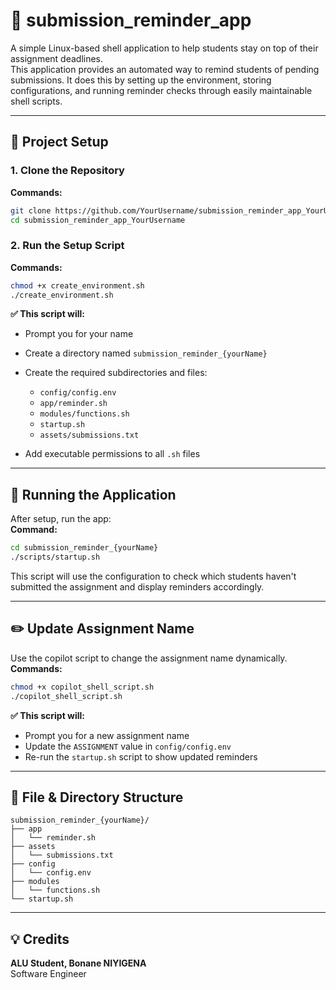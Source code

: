 # 📅 submission_reminder_app

A simple Linux-based shell application to help students stay on top of their assignment deadlines.  
This application provides an automated way to remind students of pending submissions. It does this by setting up the environment, storing configurations, and running reminder checks through easily maintainable shell scripts.

---

## 🔧 Project Setup

### 1. Clone the Repository
**Commands:**
```bash
git clone https://github.com/YourUsername/submission_reminder_app_YourUsername.git
cd submission_reminder_app_YourUsername
```

### 2. Run the Setup Script
**Commands:**
```bash
chmod +x create_environment.sh
./create_environment.sh
```

**✅ This script will:**
- Prompt you for your name  
- Create a directory named `submission_reminder_{yourName}`  
- Create the required subdirectories and files:
  - `config/config.env`
  - `app/reminder.sh`
  - `modules/functions.sh`
  - `startup.sh`
  - `assets/submissions.txt`

- Add executable permissions to all `.sh` files

---

## 🚀 Running the Application

After setup, run the app:  
**Command:**
```bash
cd submission_reminder_{yourName}
./scripts/startup.sh
```
This script will use the configuration to check which students haven't submitted the assignment and display reminders accordingly.

---

## ✏️ Update Assignment Name

Use the copilot script to change the assignment name dynamically.  
**Commands:**
```bash
chmod +x copilot_shell_script.sh
./copilot_shell_script.sh
```

**✅ This script will:**
- Prompt you for a new assignment name  
- Update the `ASSIGNMENT` value in `config/config.env`  
- Re-run the `startup.sh` script to show updated reminders

---

## 📁 File & Directory Structure
```
submission_reminder_{yourName}/
├── app
│   └── reminder.sh
├── assets
│   └── submissions.txt
├── config
│   └── config.env
├── modules
│   └── functions.sh
└── startup.sh
```

---

## 💡 Credits
**ALU Student, Bonane NIYIGENA**  
Software Engineer
